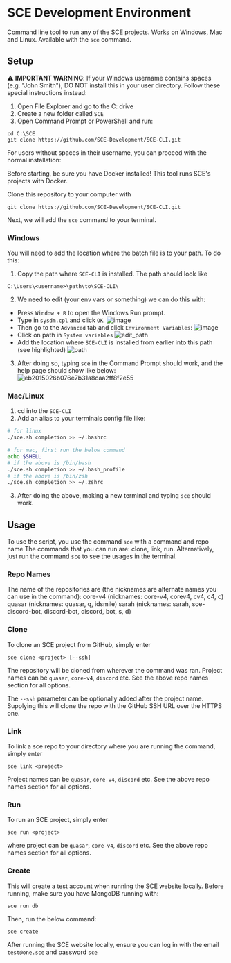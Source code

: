# SCE Development Environment
Command line tool to run any of the SCE projects. Works on Windows, Mac and
 Linux. Available with the `sce` command.

## Setup
⚠️ **IMPORTANT WARNING**: If your Windows username contains spaces (e.g. "John Smith"), DO NOT install this in your user directory. Follow these special instructions instead:
1. Open File Explorer and go to the C: drive
2. Create a new folder called `SCE`
3. Open Command Prompt or PowerShell and run:
```
cd C:\SCE
git clone https://github.com/SCE-Development/SCE-CLI.git
```

For users without spaces in their username, you can proceed with the normal installation:

Before starting, be sure you have Docker installed! This tool
 runs SCE's projects with Docker.

Clone this repository to your computer with
```
git clone https://github.com/SCE-Development/SCE-CLI.git
```
Next, we will add the `sce` command to your terminal.

### Windows
You will need to add the location where the batch file is to your path. To do
 this:
1. Copy the path where `SCE-CLI` is installed. The path should look like
```
C:\Users\<username>\path\to\SCE-CLI\
```
2. We need to edit (your env vars or something) we can do this with:
- Press `Window + R` to open the Windows Run prompt.
- Type in `sysdm.cpl` and click `OK`.
![image](https://phoenixnap.com/kb/wp-content/uploads/2021/04/setting-environment-variables-in-windows-06.png)
- Then go to the `Advanced` tab and click `Environment Variables`:
![image](https://phoenixnap.com/kb/wp-content/uploads/2021/04/setting-environment-variables-in-windows-07.png)
- Click on path in `System variables`
![edit_path](https://user-images.githubusercontent.com/10038262/180634975-6a7c7947-5560-4df6-bd5a-3d8bda033c70.png)
- Add the location where `SCE-CLI` is installed from earlier into
 this path (see highlighted)
![path](https://user-images.githubusercontent.com/10038262/180634962-abd4ba91-30a2-47e7-8c50-4cc26a41b669.png)
3. After doing so, typing `sce` in the Command Prompt
 should work, and the help page should show like below:
![eb2015026b076e7b31a8caa2ff8f2e55](https://user-images.githubusercontent.com/10038262/180635207-2ea70c08-003f-4f59-95f8-35817bc6a51b.png)

### Mac/Linux
1. cd into the `SCE-CLI`
2. Add an alias to your terminals config file like:
```sh
# for linux
./sce.sh completion >> ~/.bashrc

# for mac, first run the below command
echo $SHELL
# if the above is /bin/bash
./sce.sh completion >> ~/.bash_profile
# if the above is /bin/zsh
./sce.sh completion >> ~/.zshrc
```
3. After doing the above, making a new terminal and typing `sce` should work.

## Usage
To use the script, you use the command `sce` with a command and repo name
The commands that you can run are: clone, link, run.
Alternatively, just run the command `sce` to see the usages in the terminal.
### Repo Names
The name of the repositories are (the nicknames are alternate names you can use in the command):
core-v4 (nicknames: core-v4, corev4, cv4, c4, c) 
quasar (nicknames: quasar, q, idsmile)
sarah (nicknames: sarah, sce-discord-bot, discord-bot, discord, bot, s, d)

### Clone
To clone an SCE project from GitHub, simply enter
```
sce clone <project> [--ssh]
```
The repository will be cloned from wherever the command was ran.
Project names can be `quasar`, `core-v4`, `discord` etc. See the above repo
 names section for all options.

The `--ssh` parameter can be optionally added after the project name.
 Supplying this will clone the repo with the GitHub SSH URL over the
 HTTPS one.

### Link
To link a sce repo to your directory where you are running the command, simply enter
```
sce link <project>
```
Project names can be `quasar`, `core-v4`, `discord` etc. See the above repo
 names section for all options.

### Run
To run an SCE project, simply enter

```
sce run <project>
```
where project can be `quasar`, `core-v4`, `discord` etc. See the above repo
 names section for all options.

### Create
This will create a test account when running the SCE website locally. Before running,
 make sure you have MongoDB running with:
```
sce run db
```
Then, run the below command:
```
sce create
```
After running the SCE website locally, ensure you can log in with the email
 `test@one.sce` and password `sce`



